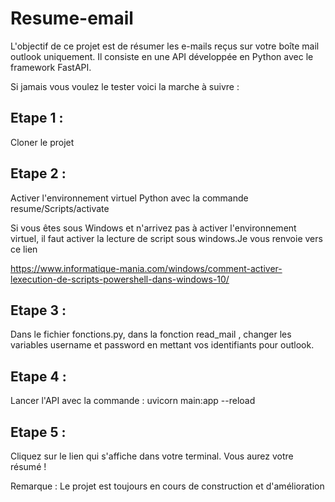 # Resume-email

L'objectif de ce projet est de résumer les e-mails reçus sur votre boîte mail outlook uniquement. 
Il consiste en une API développée en Python avec le framework FastAPI. 

Si jamais vous voulez le tester voici la marche à suivre : 

## Etape 1 : 

Cloner le projet 

## Etape 2 :

Activer l'environnement virtuel Python avec la commande resume/Scripts/activate 

Si vous êtes sous Windows et n'arrivez pas à activer l'environnement virtuel, il faut activer la lecture de script sous windows.Je vous renvoie vers ce lien 

https://www.informatique-mania.com/windows/comment-activer-lexecution-de-scripts-powershell-dans-windows-10/

## Etape 3 : 

Dans le fichier fonctions.py, dans la fonction read_mail , changer les variables username et password en mettant vos identifiants pour outlook.

## Etape 4 : 

Lancer l'API avec la commande : uvicorn main:app --reload

## Etape 5 :

Cliquez sur le lien qui s'affiche dans votre terminal.
Vous aurez votre résumé !

Remarque : 
Le projet est toujours en cours de construction et d'amélioration
